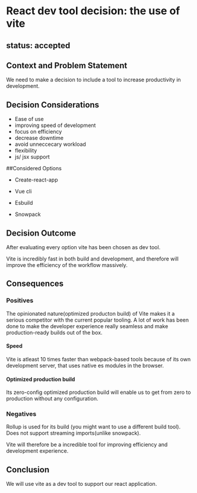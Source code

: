 # React dev tool decision: the use of vite

## status: accepted

## Context and Problem Statement

We need to make a decision to include a tool to increase productivity in development.

## Decision Considerations

- Ease of use 
- improving speed of development
- focus on efficiency 
- decrease downtime
- avoid unneccecary workload
- flexibility
- js/ jsx support

##Considered Options

- Create-react-app 

- Vue cli

- Esbuild

- Snowpack

## Decision Outcome


After evaluating every option vite has been chosen as dev tool.

Vite is incredibly fast in both build and development, and therefore will improve the efficiency of the workflow massively.

## Consequences 

### Positives

The opinionated nature(optimized producton build) of Vite makes it a serious competitor with the current popular tooling. A lot of work has been done to make the developer experience really seamless and make production-ready builds out of the box.

#### Speed

Vite is atleast 10 times faster than webpack-based tools because of its own development server, that uses native es modules in the browser.

#### Optimized production build

Its zero-config optimized production build will enable us to get from zero to production without any configuration.


### Negatives

Rollup is used for its build (you might want to use a different build tool).
Does not support streaming imports(unlike snowpack).

Vite will therefore be a incredible tool for improving efficiency and development experience.

## Conclusion

We will use vite as a dev tool to support our react application.



